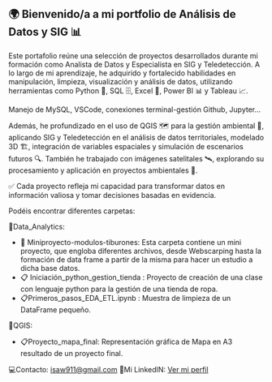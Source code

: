 ## 🌍 Bienvenido/a a mi portfolio de Análisis de Datos y SIG 📊

Este portafolio reúne una selección de proyectos desarrollados durante mi formación como Analista de Datos y Especialista en SIG y Teledetección. A lo largo de mi aprendizaje, he adquirido y fortalecido habilidades en manipulación, limpieza, visualización y análisis de datos, utilizando herramientas como Python 🐍, SQL 🗄️, Excel 📑, Power BI 📊 y Tableau 📈.

Manejo de MySQL, VSCode, conexiones terminal-gestión Github, Jupyter...

Además, he profundizado en el uso de QGIS 🗺️ para la gestión ambiental 🌱, aplicando SIG y Teledetección en el análisis de datos territoriales, modelado 3D 🏗️, integración de variables espaciales y simulación de escenarios futuros 🔍. También he trabajado con imágenes satelitales 🛰️, explorando su procesamiento y aplicación en proyectos ambientales 🌿.

✅ Cada proyecto refleja mi capacidad para transformar datos en información valiosa y tomar decisiones basadas en evidencia.

Podéis encontrar diferentes carpetas:

📁Data_Analytics:
  - 📂 Miniproyecto-modulos-tiburones: Esta carpeta contiene un mini proyecto, que engloba diferentes archivos, desde Webscarping hasta la formación de data frame a partir de la misma para hacer un estudio a dicha base datos.
  - 📋 Iniciación_python_gestion_tienda : Proyecto de creación de una clase con lenguaje python para la gestión de una tienda de ropa.
  - 📋Primeros_pasos_EDA_ETL.ipynb : Muestra de limpieza de un DataFrame pequeño.

📁QGIS:
  - 📋Proyecto_mapa_final: Representación gráfica de Mapa en A3 resultado de un proyecto final.

💻Contacto: isaw911@gmail.com
📌Mi LinkedIN: [Ver mi perfil](https://www.linkedin.com/in/isabel-ma%C3%B1ero-dominguez-222498160/)

